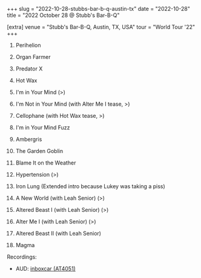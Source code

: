 +++
slug = "2022-10-28-stubbs-bar-b-q-austin-tx"
date = "2022-10-28"
title = "2022 October 28 @ Stubb's Bar-B-Q"

[extra]
venue = "Stubb's Bar-B-Q, Austin, TX, USA"
tour = "World Tour '22"
+++


 1. Perihelion

 2. Organ Farmer

 3. Predator X

 4. Hot Wax

 5. I'm in Your Mind
    (>)

 6. I'm Not in Your Mind
    (with Alter Me I tease, >)

 7. Cellophane
    (with Hot Wax tease, >)

 8. I'm in Your Mind Fuzz

 9. Ambergris

10. The Garden Goblin

11. Blame It on the Weather

12. Hypertension
    (>)

13. Iron Lung
    (Extended intro because Lukey was taking a piss)

14. A New World
    (with Leah Senior) (>)

15. Altered Beast I
    (with Leah Senior) (>)

16. Alter Me I
    (with Leah Senior) (>)

17. Altered Beast II
    (with Leah Senior)

18. Magma

Recordings:
* AUD: [inboxcar (AT4051)](https://archive.org/details/kglw2022-10-28)
